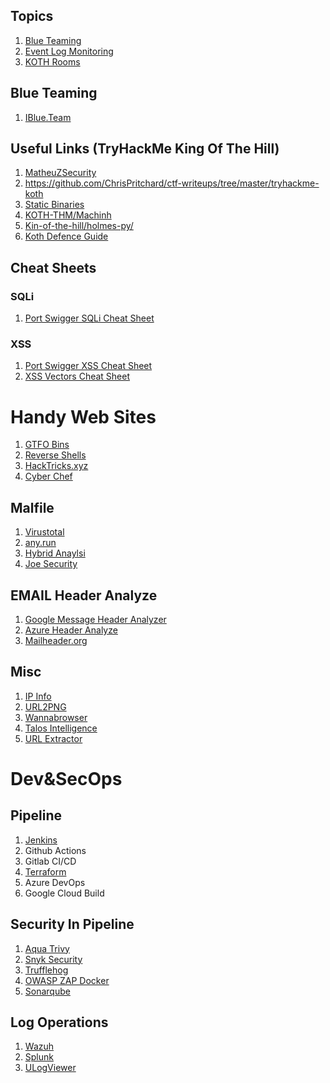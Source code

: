 ## Topics
1. [Blue Teaming](#blue-teaming)
2. [Event Log Monitoring](monitoring.md)
3. [KOTH Rooms](THM-KOTH)

## Blue Teaming
1. <a href="https://www.iblue.team/">IBlue.Team</a>

## Useful Links (TryHackMe King Of The Hill)
1. <a href="https://github.com/MatheuZSecurity/Koth-TryHackMe-Tricks">MatheuZSecurity</a>
2. https://github.com/ChrisPritchard/ctf-writeups/tree/master/tryhackme-koth
2. <a href="https://github.com/andrew-d/static-binaries">Static Binaries</a>
3. <a href="https://github.com/Machinh/Koth-THM">KOTH-THM/Machinh</a>
4. <a href="https://github.com/holmes-py/King-of-the-hill">Kin-of-the-hill/holmes-py/</a>
5. <a href="https://blog.noxtal.com/cheatsheets/2020/08/08/ultimate-koth-defense-guide/">Koth Defence Guide</a>

## Cheat Sheets
### SQLi
1. <a href="https://portswigger.net/web-security/sql-injection/cheat-sheet">Port Swigger SQLi Cheat Sheet</a>
### XSS
1. <a href="https://portswigger.net/web-security/cross-site-scripting/cheat-sheet">Port Swigger XSS Cheat Sheet</a>
2. <a href="https://gist.github.com/kurobeats/9a613c9ab68914312cbb415134795b45">XSS Vectors Cheat Sheet</a>

# Handy Web Sites
1. <a href="https://gtfobins.github.io/">GTFO Bins</a>
2. <a href="https://www.revshells.com/">Reverse Shells</a>
3. <a href="https://book.hacktricks.xyz/welcome/readme">HackTricks.xyz</a>
4. [Cyber Chef](https://gchq.github.io/CyberChef/)

## Malfile
1. [Virustotal](https://www.virustotal.com/gui/home/upload)
2. [any.run](https://app.any.run/)
3. [Hybrid Anaylsi](https://www.hybrid-analysis.com/)
4. [Joe Security](https://www.joesecurity.org/)

## EMAIL Header Analyze
1. [Google Message Header Analyzer](https://toolbox.googleapps.com/apps/messageheader/analyzeheader)
2. [Azure Header Analyze](https://toolbox.googleapps.com/apps/messageheader/analyzeheader)
3. [Mailheader.org](https://mailheader.org/)

## Misc
1. [IP Info](https://ipinfo.io/)
2. [URL2PNG](https://www.url2png.com/)
3. [Wannabrowser](https://www.wannabrowser.net/)
4. [Talos Intelligence](https://talosintelligence.com/reputation)
5. [URL Extractor](https://www.convertcsv.com/url-extractor.htm)

# Dev&SecOps
## Pipeline
1. [Jenkins](https://www.jenkins.io/)
2. Github Actions
3. Gitlab CI/CD
4. [Terraform](https://www.terraform.io/)
5. Azure DevOps
6. Google Cloud Build

## Security In Pipeline
1. [Aqua Trivy](https://github.com/aquasecurity/trivy)
2. [Snyk Security](https://snyk.io/)
3. [Trufflehog](https://github.com/trufflesecurity/trufflehog)
4. [OWASP ZAP Docker](https://www.zaproxy.org/docs/docker/about/)
5. [Sonarqube](https://www.sonarsource.com/products/sonarqube/)
## Log Operations
1. [Wazuh](https://wazuh.com/)
2. [Splunk](https://www.splunk.com/)
3. [ULogViewer](https://github.com/carina-studio/ULogViewer)
